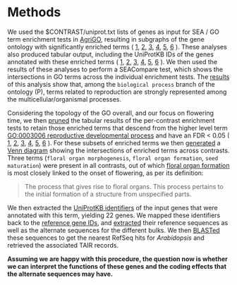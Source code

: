 Methods
=======

We used the $CONTRAST/uniprot.txt lists of genes as input for SEA / GO term enrichment tests in 
[AgriGO](http://bioinfo.cau.edu.cn/agriGO), resulting in subgraphs of the gene ontology with significantly enriched 
terms (
[1](https://github.com/naturalis/brassica-snps/raw/master/results/EF-IF/enriched.png),
[2](https://github.com/naturalis/brassica-snps/raw/master/results/EF-LF/enriched.png),
[3](https://github.com/naturalis/brassica-snps/raw/master/results/EF-NF/enriched.png),
[4](https://github.com/naturalis/brassica-snps/raw/master/results/IF-LF/enriched.png),
[5](https://github.com/naturalis/brassica-snps/raw/master/results/IF-IF/enriched.png),
[6](https://github.com/naturalis/brassica-snps/raw/master/results/LF-NF/enriched.png)
). These analyses also produced tabular output, including the UniProtKB IDs of the genes annotated with these
enriched terms (
[1](https://github.com/naturalis/brassica-snps/blob/master/results/EF-IF/enriched.tsv),
[2](https://github.com/naturalis/brassica-snps/blob/master/results/EF-LF/enriched.tsv),
[3](https://github.com/naturalis/brassica-snps/blob/master/results/EF-NF/enriched.tsv),
[4](https://github.com/naturalis/brassica-snps/blob/master/results/IF-LF/enriched.tsv),
[5](https://github.com/naturalis/brassica-snps/blob/master/results/IF-NF/enriched.tsv),
[6](https://github.com/naturalis/brassica-snps/blob/master/results/LF-NF/enriched.tsv)
). We then used the results of these analyses to perform a SEACompare test, which shows the intersections in GO terms
across the individual enrichment tests. The [results](https://naturalis.github.io/brassica-snps/results/seacompare.html)
of this analysis show that, among the `biological process` branch of the ontology (P), terms related to reproduction
are strongly represented among the multicellular/organismal processes.

Considering the topology of the GO overall, and our focus on flowering time, we then 
[pruned](https://github.com/naturalis/brassica-snps/blob/master/script/go_filter.pl) the tabular results of the 
per-contrast enrichment tests to retain those enriched terms that descend from the higher level term
[GO:0003006 reproductive developmental process](https://www.ebi.ac.uk/QuickGO/term/GO:0003006) and have 
an FDR < 0.05 (
[1](https://github.com/naturalis/brassica-snps/blob/master/results/EF-IF/enriched_GO_0003006.tsv),
[2](https://github.com/naturalis/brassica-snps/blob/master/results/EF-LF/enriched_GO_0003006.tsv),
[3](https://github.com/naturalis/brassica-snps/blob/master/results/EF-NF/enriched_GO_0003006.tsv),
[4](https://github.com/naturalis/brassica-snps/blob/master/results/IF-LF/enriched_GO_0003006.tsv),
[5](https://github.com/naturalis/brassica-snps/blob/master/results/IF-NF/enriched_GO_0003006.tsv),
[6](https://github.com/naturalis/brassica-snps/blob/master/results/LF-NF/enriched_GO_0003006.tsv)
). For these subsets of enriched terms we then [generated](http://www.interactivenn.net/index2.html)
a [Venn diagram](https://github.com/naturalis/brassica-snps/blob/master/results/venn.png) showing the
intersections of enriched terms across contrasts. Three terms (`floral organ morphogenesis`, 
`floral organ formation`, `seed maturation`) were present in all contrasts, out of which 
[floral organ formation](http://www.informatics.jax.org/vocab/gene_ontology/GO:0048449) is most closely
linked to the onset of flowering, as per its definition:

> The process that gives rise to floral organs. This process pertains to the initial formation of 
> a structure from unspecified parts.

We then extracted the [UniProtKB identifiers](https://github.com/naturalis/brassica-snps/blob/master/results/uniprot.txt)
of the input genes that were annotated with this term, yielding 22 genes. We mapped these identifiers
back to the [reference gene IDs](https://github.com/naturalis/brassica-snps/tree/master/results/genes),
and [extracted](https://github.com/naturalis/brassica-snps/blob/master/script/get_seq.pl) their reference
sequences as well as the alternate sequences for the different bulks. We then [BLASTed](https://github.com/naturalis/brassica-snps/blob/master/script/get_homolog.pl) these sequences to get the nearest RefSeq hits for _Arabidopsis_
and retrieved the associated TAIR records.

**Assuming we are happy with this procedure, the question now is whether we can interpret the functions
of these genes and the coding effects that the alternate sequences may have.**


